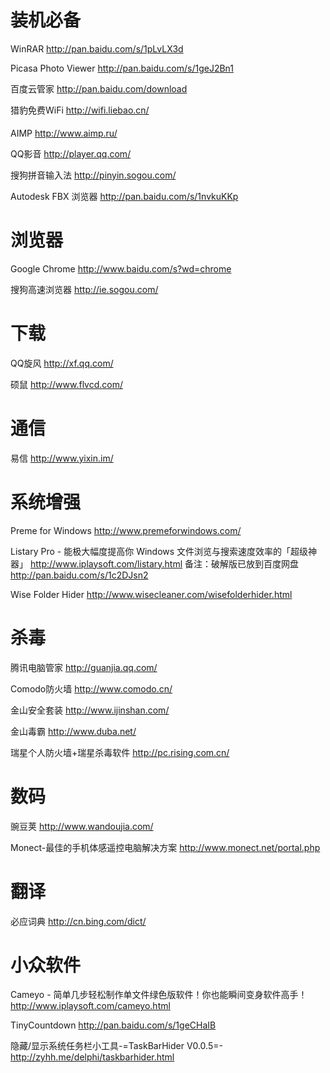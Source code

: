 # 装机必备

WinRAR
http://pan.baidu.com/s/1pLvLX3d

Picasa Photo Viewer
http://pan.baidu.com/s/1geJ2Bn1

百度云管家
http://pan.baidu.com/download

猎豹免费WiFi
http://wifi.liebao.cn/

AIMP
http://www.aimp.ru/

QQ影音
http://player.qq.com/

搜狗拼音输入法
http://pinyin.sogou.com/

Autodesk FBX 浏览器
http://pan.baidu.com/s/1nvkuKKp



# 浏览器

Google Chrome
http://www.baidu.com/s?wd=chrome

搜狗高速浏览器
http://ie.sogou.com/




# 下载

QQ旋风
http://xf.qq.com/

硕鼠
http://www.flvcd.com/



# 通信

易信
http://www.yixin.im/



# 系统增强

Preme for Windows
http://www.premeforwindows.com/

Listary Pro - 能极大幅度提高你 Windows 文件浏览与搜索速度效率的「超级神器」
http://www.iplaysoft.com/listary.html
备注：破解版已放到百度网盘
http://pan.baidu.com/s/1c2DJsn2

Wise Folder Hider
http://www.wisecleaner.com/wisefolderhider.html



# 杀毒

腾讯电脑管家
http://guanjia.qq.com/

Comodo防火墙
http://www.comodo.cn/

金山安全套装
http://www.ijinshan.com/

金山毒霸
http://www.duba.net/

瑞星个人防火墙+瑞星杀毒软件
http://pc.rising.com.cn/




# 数码

豌豆荚
http://www.wandoujia.com/

Monect-最佳的手机体感遥控电脑解决方案
http://www.monect.net/portal.php




# 翻译

必应词典
http://cn.bing.com/dict/




# 小众软件

Cameyo - 简单几步轻松制作单文件绿色版软件！你也能瞬间变身软件高手！
http://www.iplaysoft.com/cameyo.html

TinyCountdown
http://pan.baidu.com/s/1geCHaIB

隐藏/显示系统任务栏小工具-=TaskBarHider V0.0.5=-
http://zyhh.me/delphi/taskbarhider.html













